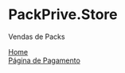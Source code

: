 # PackPrive.Store

Vendas de Packs

<a href="https://packpriv.github.io/PackPrive.Store/site-packpriv/index.html" target="_blank" rel="noopener noreferrer">Home</a>
<br>
<a href="https://packpriv.github.io/PackPrive.Store/site-packpriv/pagamento_pix.html" target="_blank" rel="noopener noreferrer">Página de Pagamento</a>